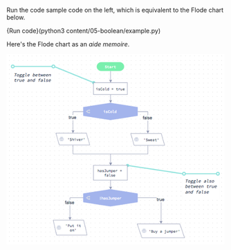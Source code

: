 Run the code sample code on the left, which is equivalent to the Flode chart below.

{Run code}(python3 content/05-boolean/example.py)

Here's the Flode chart as an *aide memoire*.

![](content/05-boolean/example.png)
